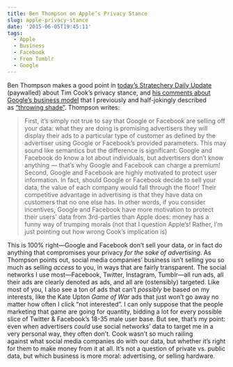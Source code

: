 ```yaml
---
title: Ben Thompson on Apple’s Privacy Stance
slug: apple-privacy-stance
date: '2015-06-05T19:45:11'
tags:
  - Apple
  - Business
  - Facebook
  - From Tumblr
  - Google
---
```

Ben Thompson makes a good point in [today’s Stratechery Daily Update](https://stratechery.com/2015/tim-cooks-unfair-and-unrealistic-privacy-speech-strategy-credits-the-privacy-priority-problem/) (paywalled) about Tim Cook’s privacy stance, and [his comments about Google’s business model](http://techcrunch.com/2015/06/02/apples-tim-cook-delivers-blistering-speech-on-encryption-privacy/#.dayzlg:683x) that I previously and half-jokingly described as [“throwing shade”](http://log.demaree.me/post/120568272584/we-believe-the-customer-should-be-in-control-of). Thompson writes:

> First, it’s simply not true to say that Google or Facebook are selling off your data: what they are doing is promising advertisers they will display their ads to a particular type of customer as defined by the advertiser using Google or Facebook’s provided parameters. This may sound like semantics but the difference is significant: Google and Facebook do know a lot about individuals, but advertisers don’t know anything — that’s why Google and Facebook can charge a premium! Second, Google and Facebook are highly motivated to protect user information. In fact, should Google or Facebook decide to sell your data, the value of each company would fall through the floor! Their competitive advantage in advertising is that they have data on customers that no one else has. In other words, if you consider incentives, Google and Facebook have more motivation to protect their users' data from 3rd-parties than Apple does: money has a funny way of trumping morals (not that I question Apple’s! Rather, I’m just pointing out how wrong Cook’s implication is)

This is 100% right—Google and Facebook don’t sell your data, or in fact do anything that compromises your privacy _for the sake of advertising_. As Thompson points out, social media companies’ business isn’t selling you so much as selling _access_ to you, in ways that are fairly transparent. The social networks I use most—Facebook, Twitter, Instagram, Tumblr—all run ads, all their ads are clearly denoted as ads, and all are (ostensibly) targeted. Like most of you, I also see a ton of ads that can’t _possibly_ be based on my interests, like the Kate Upton _Game of War_ ads that just won’t go away no matter how often I click “not interested”. I can only suppose that the people marketing that game are going for quantity, bidding a lot for every possible slice of Twitter & Facebook’s 18-35 male user base. But see, that’s my point: even when advertisers _could_ use social networks’ data to target me in a very personal way, they often don’t. Cook wasn’t so much railing against what social media companies do with our data, but whether it’s right for them to make money from it at all. It’s not a question of private vs. public data, but which business is more moral: advertising, or selling hardware.
